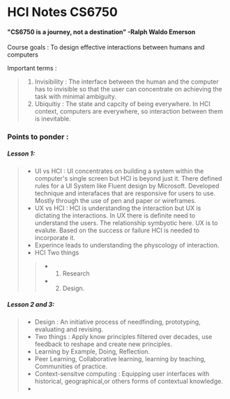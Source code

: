 # HCI Notes CS6750
#### "CS6750 is a journey, not a destination" -Ralph Waldo Emerson
Course goals : To design effective interactions between humans and computers


Important terms :
>1. Invisibility :  The interface between the human and the computer has to invisible so that the user can concentrate on achieving the task with minimal ambiguity.
>2. Ubiquitiy : The state and capcity of being everywhere. In HCI context, computers are everywhere, so interaction between them is inevitable.

### Points to ponder :
##### Lesson 1:
>* UI vs HCI : UI concentrates on building a system within the computer's single screen but HCI is beyond just it. There defined rules for a UI System like Fluent design by Microsoft. Developed technique and interafaces that are responsive for users to use. Mostly through the use of pen and paper or wireframes.
>* UX vs HCI : HCI is understanding the interaction but UX is dictating the interactions. In UX there is definite need to understand the users. The relationship symbyotic here. UX is to evalute. Based on the success or failure HCI is needed to incorporate it.
>* Experince leads to understanding the physcology of interaction.
>* HCI Two things 
>>* 1. Research
>>* 2. Design.

##### Lesson 2 and 3:
>* Design : An initiative process of needfinding, prototyping, evaluating and revising.
>* Two things : Apply know principles filtered over decades, use feedback to reshape and create new principles.
>* Learning by Example, Doing, Reflection.
>* Peer Learning, Collaborative learning, learning by teaching, Communities of practice.
>* Context-sensitve computing : Equipping user interfaces with historical, geographical,or others forms of contextual knowledge.
>* 
